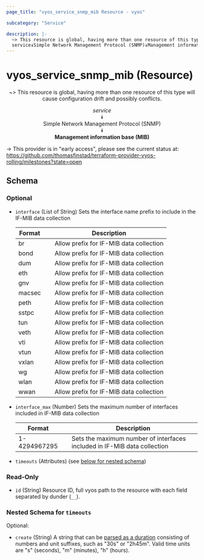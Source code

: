 ```yaml
---
page_title: "vyos_service_snmp_mib Resource - vyos"

subcategory: "Service"

description: |- 
  ~> This resource is global, having more than one resource of this type will cause configuration drift and possibly conflicts.
  service⯯Simple Network Management Protocol (SNMP)⯯Management information base (MIB)
---
```


# vyos_service_snmp_mib (Resource)
<center>

~> This resource is global, having more than one resource of this type will cause configuration drift and possibly conflicts.

*service*  
⯯  
Simple Network Management Protocol (SNMP)  
⯯  
**Management information base (MIB)**


</center>

-> This provider is in "early access", please see the current status at: https://github.com/thomasfinstad/terraform-provider-vyos-rolling/milestones?state=open

## Schema

### Optional

- `interface` (List of String) Sets the interface name prefix to include in the IF-MIB data collection

    |Format  &emsp;|Description                              |
    |----------|-------------------------------------------|
    |br      &emsp;|Allow prefix for IF-MIB data collection  |
    |bond    &emsp;|Allow prefix for IF-MIB data collection  |
    |dum     &emsp;|Allow prefix for IF-MIB data collection  |
    |eth     &emsp;|Allow prefix for IF-MIB data collection  |
    |gnv     &emsp;|Allow prefix for IF-MIB data collection  |
    |macsec  &emsp;|Allow prefix for IF-MIB data collection  |
    |peth    &emsp;|Allow prefix for IF-MIB data collection  |
    |sstpc   &emsp;|Allow prefix for IF-MIB data collection  |
    |tun     &emsp;|Allow prefix for IF-MIB data collection  |
    |veth    &emsp;|Allow prefix for IF-MIB data collection  |
    |vti     &emsp;|Allow prefix for IF-MIB data collection  |
    |vtun    &emsp;|Allow prefix for IF-MIB data collection  |
    |vxlan   &emsp;|Allow prefix for IF-MIB data collection  |
    |wg      &emsp;|Allow prefix for IF-MIB data collection  |
    |wlan    &emsp;|Allow prefix for IF-MIB data collection  |
    |wwan    &emsp;|Allow prefix for IF-MIB data collection  |
- `interface_max` (Number) Sets the maximum number of interfaces included in IF-MIB data collection

    |Format        &emsp;|Description                                                               |
    |----------------|----------------------------------------------------------------------------|
    |1-4294967295  &emsp;|Sets the maximum number of interfaces included in IF-MIB data collection  |
- `timeouts` (Attributes) (see [below for nested schema](#nestedatt--timeouts))

### Read-Only

- `id` (String) Resource ID, full vyos path to the resource with each field separated by dunder (`__`).

<a id="nestedatt--timeouts"></a>
### Nested Schema for `timeouts`

Optional:

- `create` (String) A string that can be [parsed as a duration](https://pkg.go.dev/time#ParseDuration) consisting of numbers and unit suffixes, such as &#34;30s&#34; or &#34;2h45m&#34;. Valid time units are &#34;s&#34; (seconds), &#34;m&#34; (minutes), &#34;h&#34; (hours).  
